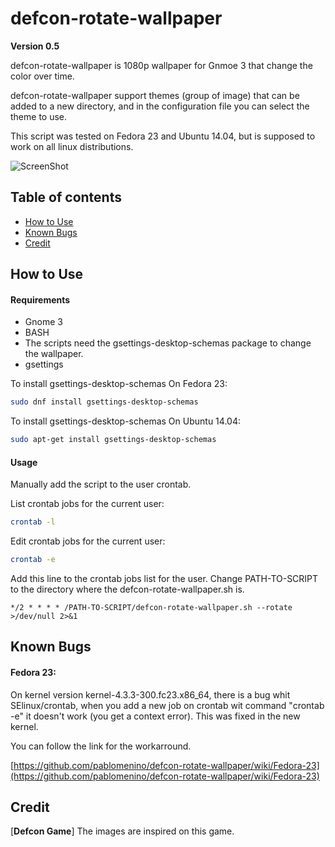 # defcon-rotate-wallpaper

**Version 0.5**

defcon-rotate-wallpaper is 1080p wallpaper for Gnmoe 3 that change the color over time.

defcon-rotate-wallpaper support themes (group of image) that can be added to a new directory, and in the configuration file you can select the theme to use.

This script was tested on Fedora 23 and Ubuntu 14.04, but is supposed to work on all linux distributions.

![ScreenShot](https://raw.githubusercontent.com/pablomenino/defcon-rotate-wallpaper/master/docs/ani.gif)

## Table of contents

* [How to Use](#how-to-use)
* [Known Bugs](#known-bugs)
* [Credit](#credit)

## <a name="how-to-use">How to Use

#### Requirements

* Gnome 3
* BASH
* The scripts need the gsettings-desktop-schemas package to change the wallpaper.
* gsettings

To install gsettings-desktop-schemas On Fedora 23:

```bash
sudo dnf install gsettings-desktop-schemas
```

To install gsettings-desktop-schemas On Ubuntu 14.04:

```bash
sudo apt-get install gsettings-desktop-schemas
```

#### Usage

Manually add the script to the user crontab.

List crontab jobs for the current user:

```bash
crontab -l
```

Edit crontab jobs for the current user:

```bash
crontab -e
```

Add this line to the crontab jobs list for the user. Change PATH-TO-SCRIPT to the directory where the defcon-rotate-wallpaper.sh is.

```
*/2 * * * * /PATH-TO-SCRIPT/defcon-rotate-wallpaper.sh --rotate  >/dev/null 2>&1
```

## <a name="known-bugs">Known Bugs

#### Fedora 23:

On kernel version kernel-4.3.3-300.fc23.x86_64, there is a bug whit SElinux/crontab, when you add a new job on crontab wit command "crontab -e" it doesn't work (you get a context error). This was fixed in the new kernel.

You can follow the link for the workarround.

[https://github.com/pablomenino/defcon-rotate-wallpaper/wiki/Fedora-23](https://github.com/pablomenino/defcon-rotate-wallpaper/wiki/Fedora-23)

## <a name="credit">Credit

[**Defcon Game**] The images are inspired on this game.
